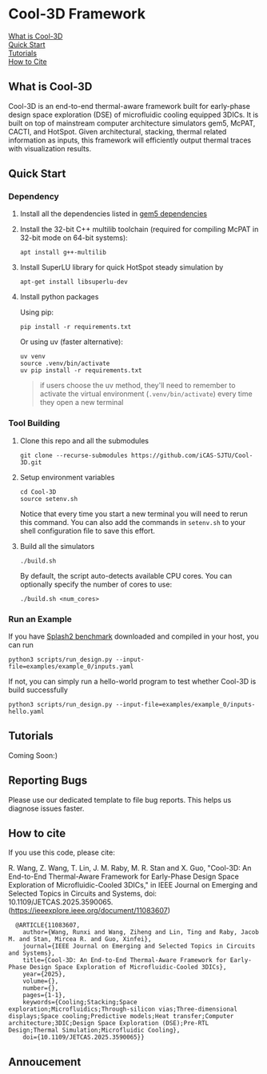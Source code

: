 # Cool-3D Framework

[What is Cool-3D](#what-is-cool-3d)<br>
[Quick Start](#quick-start)<br>
[Tutorials](#tutorials)<br>
[How to Cite](#how-to-cite)

## What is Cool-3D

Cool-3D is an end-to-end thermal-aware framework built for early-phase design space exploration (DSE) of microfluidic cooling equipped 3DICs. It is built on top of mainstream computer architecture simulators gem5, McPAT, CACTI, and HotSpot.
Given architectural, stacking, thermal related information as inputs, this framework will efficiently output thermal traces with visualization results.

## Quick Start

### Dependency

1. Install all the dependencies listed in [gem5 dependencies](https://www.gem5.org/documentation/general_docs/building)
2. Install the 32-bit C++ multilib toolchain (required for compiling McPAT in 32-bit mode on 64-bit systems):
   ```shell
   apt install g++-multilib
   ```
3. Install SuperLU library for quick HotSpot steady simulation by
   ```shell
   apt-get install libsuperlu-dev
   ```
4. Install python packages

   Using pip:
   ```shell
   pip install -r requirements.txt
   ```
   Or using uv (faster alternative):
   ```shell
   uv venv
   source .venv/bin/activate
   uv pip install -r requirements.txt
   ```
   > if users choose the uv method, they'll need to remember to activate the virtual environment (`.venv/bin/activate`) every time they open a new terminal

### Tool Building

1. Clone this repo and all the submodules
   ```shell
   git clone --recurse-submodules https://github.com/iCAS-SJTU/Cool-3D.git
   ```

2. Setup environment variables
   ```shell
   cd Cool-3D
   source setenv.sh
   ```
   Notice that every time you start a new terminal you will need to rerun this command. You can also add the commands in ``setenv.sh`` to your shell configuration file to save this effort.

3. Build all the simulators
   ```shell
   ./build.sh
   ```
   By default, the script auto-detects available CPU cores. You can optionally specify the number of cores to use:
   ```shell
   ./build.sh <num_cores>
   ```

### Run an Example

If you have [Splash2 benchmark](https://github.com/liuyix/splash2_benchmark) downloaded and compiled in your host, you can run
```shell
python3 scripts/run_design.py --input-file=examples/example_0/inputs.yaml
```

If not, you can simply run a hello-world program to test whether Cool-3D is build successfully
```shell
python3 scripts/run_design.py --input-file=examples/example_0/inputs-hello.yaml
```


## Tutorials

Coming Soon:)

## Reporting Bugs
Please use our dedicated template to file bug reports. This helps us diagnose issues faster.

## How to cite

If you use this code, please cite:

R. Wang, Z. Wang, T. Lin, J. M. Raby, M. R. Stan and X. Guo, "Cool-3D: An End-to-End Thermal-Aware Framework for Early-Phase Design Space Exploration of Microfluidic-Cooled 3DICs," in IEEE Journal on Emerging and Selected Topics in Circuits and Systems, doi: 10.1109/JETCAS.2025.3590065. (https://ieeexplore.ieee.org/document/11083607)

      @ARTICLE{11083607,
        author={Wang, Runxi and Wang, Ziheng and Lin, Ting and Raby, Jacob M. and Stan, Mircea R. and Guo, Xinfei},
        journal={IEEE Journal on Emerging and Selected Topics in Circuits and Systems},
        title={Cool-3D: An End-to-End Thermal-Aware Framework for Early-Phase Design Space Exploration of Microfluidic-Cooled 3DICs},
        year={2025},
        volume={},
        number={},
        pages={1-1},
        keywords={Cooling;Stacking;Space exploration;Microfluidics;Through-silicon vias;Three-dimensional displays;Space cooling;Predictive models;Heat transfer;Computer architecture;3DIC;Design Space Exploration (DSE);Pre-RTL Design;Thermal Simulation;Microfluidic Cooling},
        doi={10.1109/JETCAS.2025.3590065}}

## Annoucement

